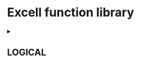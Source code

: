 # Excell function library

<details>
<summary> <h2>LOGICAL</h2> </summary>

### Code has been written for 19 of 19 functions

<img src='https://geps.dev/progress/90?dangerColor=800000&warningColor=ff9900&successColor=006600' width=35%>

### Tests have been written for 19 of 19 functions

<img src='https://geps.dev/progress/50?dangerColor=800000&warningColor=ff9900&successColor=006600' width=35%>

### Tests were completed 19 of 19 functions

<img src='https://geps.dev/progress/16?dangerColor=800000&warningColor=ff9900&successColor=006600' width=35%>

### Tests were completed successfully 19 of 19 functions

<img src='https://geps.dev/progress/0?dangerColor=800000&warningColor=ff9900&successColor=006600' width=35%>


</details>
